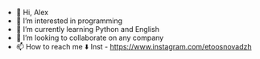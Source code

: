 - 👋 Hi, Alex
- 👀 I’m interested in programming
- 🌱 I’m currently learning Python and English
- 💞️ I’m looking to collaborate on any company
- 📫 How to reach me ⬇️
Inst - https://www.instagram.com/etoosnovadzh

<!---
sanUAman/sanUAman is a ✨ special ✨ repository because its `README.md` (this file) appears on your GitHub profile.
You can click the Preview link to take a look at your changes.
--->
